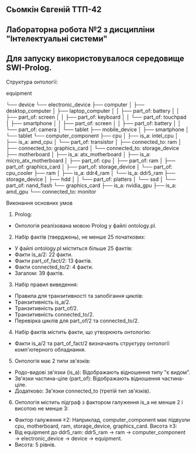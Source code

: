 Сьомкін Євгеній ТТП-42
------
Лабораторна робота №2 з дисципліни "Інтелектуальні системи"
------
Для запуску використовувалося середовище SWI-Prolog.
------
Структура онтології:

equipment

└── device
    └── electronic_device
        ├── computer
        │   ├── desktop_computer
        │   ├── laptop_computer
        │   │   ├── part_of: battery
        │   │   ├── part_of: screen
        │   │   ├── part_of: keyboard
        │   │   └── part_of: touchpad
        │   ├── smartphone
        │   │   ├── part_of: screen
        │   │   ├── part_of: battery
        │   │   └── part_of: camera
        │   └── tablet
        ├── mobile_device
        │   ├── smartphone
        │   └── tablet
        └── computer_component
            ├── cpu
            │   ├── is_a: intel_cpu
            │   ├── is_a: amd_cpu
            │   └── part_of: transistor
            │       ├── connected_to: ram
            │       ├── connected_to: graphics_card
            │       └── connected_to: storage_device
            ├── motherboard
            │   ├── is_a: atx_motherboard
            │   ├── is_a: micro_atx_motherboard
            │   ├── part_of: cpu
            │   ├── part_of: ram
            │   ├── part_of: graphics_card
            │   ├── part_of: storage_device
            │   └── part_of: cpu_cooler
            ├── ram
            │   ├── is_a: ddr4_ram
            │   └── is_a: ddr5_ram
            ├── storage_device
            │   ├── hdd
            │   │   └── part_of: platters
            │   └── ssd
            │       └── part_of: nand_flash
            └── graphics_card
                ├── is_a: nvidia_gpu
                ├── is_a: amd_gpu
                └── connected_to: monitor




Виконання основних умов
1. Prolog:

- Онтологія реалізована мовою Prolog у файлі ontology.pl.

2. Набір фактів (тверджень), не менше 25 початкових:

- У файлі ontology.pl міститься більше 25 фактів:
- Факти is_a/2: 22 факти.
- Факти part_of_fact/2: 13 фактів.
- Факти connected_to/2: 4 факти.
- Загалом: 39 фактів.

3. Набір правил виведення:

- Правила для транзитивності та запобігання циклів:
- Транзитивність is_a/2.
- Транзитивність part_of/2.
- Транзитивність connected_to/2.
- Перевірка циклів для part_of/2 та connected_to/2.

4. Набір фактів містить факти, що утворюють онтологію:

- Факти is_a/2 та part_of_fact/2 визначають структуру онтології комп'ютерного обладнання.

5. Онтологія має 2 типи зв'язків:

- Родо-видові зв'язки (is_a): Відображають відношення типу "є видом".
- Зв'язки частина-ціле (part_of): Відображають відношення частина-ціле.
- Додатково: Зв'язки connected_to (третій тип зв'язків).

6.  Онтологія містить підграф з фактором галуження is_a не менше 2 і висотою не менше 3:

- Фактор галуження ≥2:
Наприклад, computer_component має підвузли cpu, motherboard, ram, storage_device, graphics_card.
Висота ≥3:
- Від equipment до ddr5_ram:
ddr5_ram → ram → computer_component → electronic_device → device → equipment.
- Висота: 5 рівнів.
